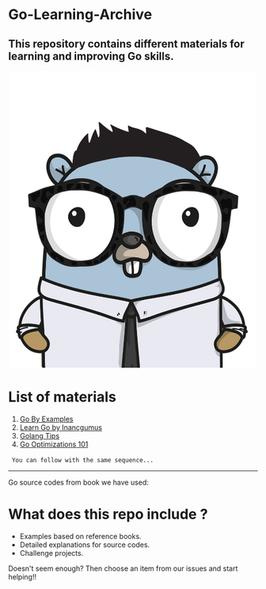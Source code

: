# Go-Learning-Archive


## This repository contains different materials for learning and improving Go skills.
<p align="center">
  <img src="img/gopher.png" width="500" height="600"/>
</p>

# List of materials

1. [Go By Examples](https://gobyexample.com/)
2. [Learn Go by Inancgumus](https://github.com/inancgumus/learngo)
3. [Golang Tips](https://go101.org/article/tips.html)
4. [Go Optimizations 101](https://go101.org/optimizations/101.html)


` You can follow with the same sequence...`

---

Go source codes from book we have used:


# What does this repo include ?

- Examples based on reference books.  
- Detailed explanations for source codes.
- Challenge projects.


Doesn't seem enough? Then choose an item from our issues and start helping!!
